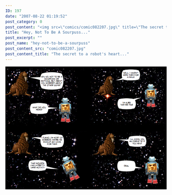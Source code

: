 ```yaml
---
ID: 197
date: "2007-08-22 01:19:52"
post_category: 0
post_content: "<img src=\"comics/comic082207.jpg\" title=\"The secret to a robot's heart...\" />"
title: "Hey, Not To Be A Sourpuss..."
post_excerpt: ""
post_name: "hey-not-to-be-a-sourpuss"
post_content_src: "comic082207.jpg"
post_content_title: "The secret to a robot's heart..."
---
```



[![The secret to a robot's heart...](/comics-hi-res/comic082207.jpg)](/comics-hi-res/comic082207.jpg "The secret to a robot's heart...")

